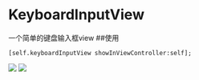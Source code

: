 # KeyboardInputView
一个简单的键盘输入框view
##使用
```
[self.keyboardInputView showInViewController:self];
```
![](file:///Users/meng/Desktop/keyboardInputView0.png)
![](file:///Users/meng/Desktop/keyboardInputView1.png)